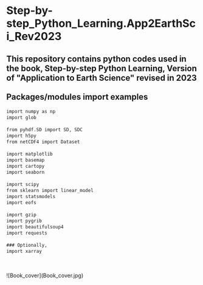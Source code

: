 # Step-by-step_Python_Learning.App2EarthSci_Rev2023
This repository contains python codes used in the book, Step-by-step Python Learning, Version of "Application to Earth Science" revised in 2023
<br>
<br>
Packages/modules import examples
---

```
import numpy as np
import glob

from pyhdf.SD import SD, SDC
import h5py
from netCDF4 import Dataset

import matplotlib
import basemap
import cartopy
import seaborn

import scipy
from sklearn import linear_model
import statsmodels
import eofs

import gzip
import pygrib
import beautifulsoup4
import requests

### Optionally,
import xarray
```
<br>
<br>
![Book_cover](Book_cover.jpg)
<br>
